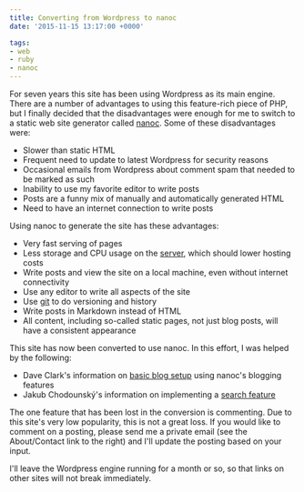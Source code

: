 ```yaml
---
title: Converting from Wordpress to nanoc
date: '2015-11-15 13:17:00 +0000'

tags:
- web
- ruby
- nanoc
---
```


For seven years this site has been using Wordpress as its main engine.  There are
a number of advantages to using this feature-rich piece of PHP, but I finally decided
that the disadvantages were enough for me to switch to a static web site generator called
[nanoc](http://nanoc.ws/). <!--more--> Some of these disadvantages were:

* Slower than static HTML
* Frequent need to update to latest Wordpress for security reasons
* Occasional emails from Wordpress about comment spam that needed to be marked as such
* Inability to use my favorite editor to write posts
* Posts are a funny mix of manually and automatically generated HTML
* Need to have an internet connection to write posts

Using nanoc to generate the site has these advantages:

* Very fast serving of pages
* Less storage and CPU usage on the [server](http://nearlyfreespeech.net/), which should lower hosting costs
* Write posts and view the site on a local machine, even without internet connectivity
* Use any editor to write all aspects of the site
* Use [git](https://git-scm.com/) to do versioning and history
* Write posts in Markdown instead of HTML
* All content, including so-called static pages, not just blog posts, will have a consistent appearance

This site has now been converted to use nanoc.  In this effort, I was helped by
the following:

* Dave Clark's information on [basic blog setup](http://clarkdave.net/2012/02/building-a-static-blog-with-nanoc/) using nanoc's blogging features
* Jakub Chodounsk&yacute;'s information on implementing a [search feature](https://chodounsky.net/2015/05/14/full-text-search-on-static-website/)

The one feature that has been lost in the conversion is commenting.  Due to this site's
very low popularity, this is not a great loss.  If you would like to comment on a posting,
please send me a private email (see the About/Contact link to the right) and I'll update
the posting based on your input.

I'll leave the Wordpress engine running for a month or so, so that links on other
sites will not break immediately.
